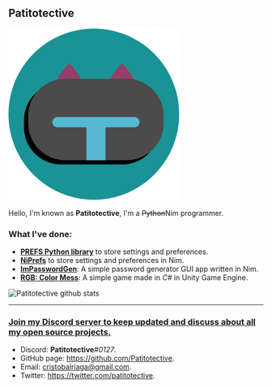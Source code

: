 Patitotective
---
![Avatar](https://github.com/Patitotective/Patitotective/blob/main/static/img/logo.svg)

Hello, I'm known as **Patitotective**, I'm a ~~Python~~Nim programmer.  

### What I've done: 
- [**PREFS Python library**](https://patitotective.github.io/PREFS/) to store settings and preferences.
- [**NiPrefs**](https://github.com/Patitotective/niprefs/) to store settings and preferences in Nim.
- [**ImPasswordGen**](https://github.com/Patitotective/ImPasswordGen): A simple password generator GUI app written in Nim.
- [**RGB: Color Mess**](https://patitotective.itch.io/rgb-color-mess): A simple game made in _C#_ in Unity Game Engine.

![Patitotective github stats](https://github-readme-stats.vercel.app/api?username=patitotective&show_icons=true&title_color=f82371&icon_color=f8ca23&text_color=ffffff&bg_color=000000&border_color=ffffff)
***

### [Join my Discord server to keep updated and discuss about all my open source projects.](https://discord.gg/U23ZQMsvwc)

- Discord: **Patitotective**#_0127_.
- GitHub page: https://github.com/Patitotective.
- Email: cristobalriaga@gmail.com.
- Twitter: https://twitter.com/patitotective.

